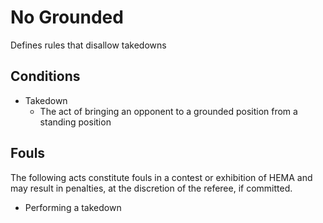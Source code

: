 # No Grounded

Defines rules that disallow takedowns


## Conditions

- Takedown
  - The act of bringing an opponent to a grounded position from a standing position


## Fouls

The following acts constitute fouls in a contest or exhibition of HEMA and may result in penalties, at the discretion of the referee, if committed.

- Performing a takedown

